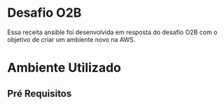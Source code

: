 # Desafio O2B
Essa receita ansible foi desenvolvida em resposta do desafio O2B com o objetivo de criar um ambiente novo na AWS.

# Ambiente Utilizado

## Pré Requisitos
